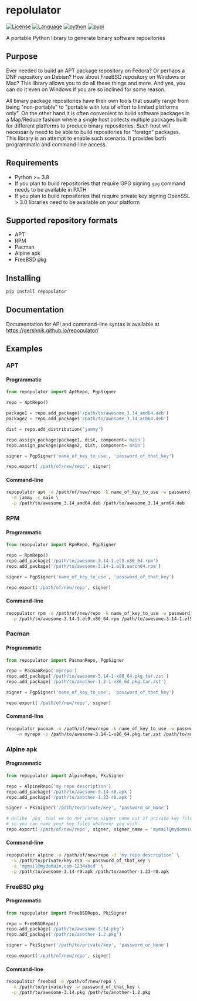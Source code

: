 

# repolulator

[![License](https://img.shields.io/badge/license-BSD-brightgreen.svg)](https://opensource.org/licenses/BSD-3-Clause)
[![Language](https://img.shields.io/badge/language-Python-blue.svg)](https://www.python.org)
[![python](https://img.shields.io/badge/python->=3.8-blue.svg)](https://www.python.org/downloads/release/python-380/)
[![pypi](https://img.shields.io/pypi/v/repopulator)](https://pypi.org/project/repopulator)

A portable Python library to generate binary software repositories

## Purpose

Ever needed to build an APT package repository on Fedora? Or perhaps a DNF repository on Debian? How about FreeBSD repository on Windows or Mac? This library allows you to do all these things and more. And yes, you can do it even on Windows if you are so inclined for some reason.

All binary package repositories have their own tools that usually range from being "non-portable" to "portable with lots of effort to limited platforms only". On the other hand it is often convenient to build software packages in a Map/Reduce fashion where a single host collects multiple packages built for different platforms to produce binary repositories. Such host will necessarily need to be able to build repositories for "foreign" packages. This library is an attempt to enable such scenario. It provides both programmatic and command-line access.

## Requirements

* Python >= 3.8
* If you plan to build repositories that require GPG signing `gpg` command needs to be available in PATH
* If you plan to build repositories that require private key signing OpenSSL > 3.0 libraries need to be available on your platform

## Supported repository formats

* APT
* RPM
* Pacman
* Alpine apk
* FreeBSD pkg

## Installing

```bash
pip install repopulator
```

## Documentation

Documentation for API and command-line syntax is available at https://gershnik.github.io/repopulator/

## Examples

### APT

#### Programmatic

```python
from repopulator import AptRepo, PgpSigner

repo = AptRepo()

package1 = repo.add_package('/path/to/awesome_3.14_amd64.deb')
package2 = repo.add_package('/path/to/awesome_3.14_arm64.deb')

dist = repo.add_distribution('jammy')

repo.assign_package(package1, dist, component='main')
repo.assign_package(package2, dist, component='main')

signer = PgpSigner('name_of_key_to_use', 'password_of_that_key')

repo.export('/path/of/new/repo', signer)

```

#### Command-line

```bash
repopulator apt -o /path/of/new/repo -k name_of_key_to_use -w password_of_that_key \
  -d jammy -c main \
  -p /path/to/awesome_3.14_amd64.deb /path/to/awesome_3.14_arm64.deb
```

### RPM

#### Programmatic

```python
from repopulator import RpmRepo, PgpSigner

repo = RpmRepo()
repo.add_package('/path/to/awesome-3.14-1.el9.x86_64.rpm')
repo.add_package('/path/to/awesome-3.14-1.el9.aarch64.rpm')

signer = PgpSigner('name_of_key_to_use', 'password_of_that_key')

repo.export('/path/of/new/repo', signer)

```

#### Command-line

```bash
repopulator rpm -o /path/of/new/repo -k name_of_key_to_use -w password_of_that_key \
  -p /path/to/awesome-3.14-1.el9.x86_64.rpm /path/to/awesome-3.14-1.el9.aarch64.rpm
```

### Pacman

#### Programmatic

```python
from repopulator import PacmanRepo, PgpSigner

repo = PacmanRepo('myrepo')
repo.add_package('/path/to/awesome-3.14-1-x86_64.pkg.tar.zst')
repo.add_package('/path/to/another-1.2-1-x86_64.pkg.tar.zst')

signer = PgpSigner('name_of_key_to_use', 'password_of_that_key')

repo.export('/path/of/new/repo', signer)

```

#### Command-line

```bash
repopulator pacman -o /path/of/new/repo -k name_of_key_to_use -w password_of_that_key \
    -n myrepo -p /path/to/awesome-3.14-1-x86_64.pkg.tar.zst /path/to/another-1.2-1-x86_64.pkg.tar.zst
```

### Alpine apk

#### Programmatic

```python
from repopulator import AlpineRepo, PkiSigner

repo = AlpineRepo('my repo description')
repo.add_package('/path/to/awesome-3.14-r0.apk')
repo.add_package('/path/to/another-1.23-r0.apk')

signer = PkiSigner('/path/to/private/key', 'password_or_None')

# Unlike `pkg` tool we do not parse signer name out of private key filename
# so you can name your key files whatever you wish
repo.export('/path/of/new/repo', signer, signer_name = 'mymail@mydomain.com-1234abcd')

```

#### Command-line

```bash
repopulator alpine -o /path/of/new/repo -d 'my repo description' \
  -k /path/to/private/key.rsa -w password_of_that_key \
  -s 'mymail@mydomain.com-1234abcd' \
  -p /path/to/awesome-3.14-r0.apk /path/to/another-1.23-r0.apk
```

### FreeBSD pkg

#### Programmatic

```python
from repopulator import FreeBSDRepo, PkiSigner

repo = FreeBSDRepo()
repo.add_package('/path/to/awesome-3.14.pkg')
repo.add_package('/path/to/another-1.2.pkg')

signer = PkiSigner('/path/to/private/key', 'password_or_None')

repo.export('/path/of/new/repo', signer)

```

#### Command-line

```bash
repopulator freebsd -o /path/of/new/repo \
  -k /path/to/private/key -w password_of_that_key \
  -p /path/to/awesome-3.14.pkg /path/to/another-1.2.pkg
```

